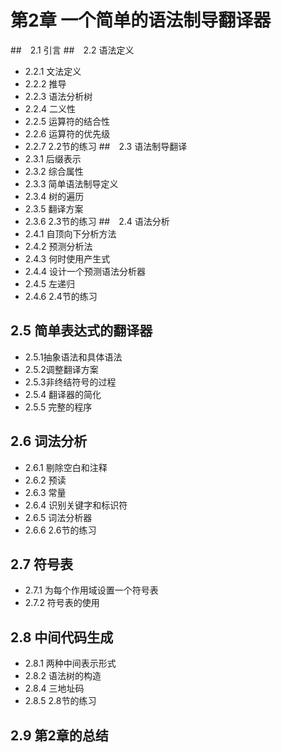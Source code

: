 # 第2章 一个简单的语法制导翻译器

##　2.1 引言
##　2.2 语法定义
* 2.2.1 文法定义
* 2.2.2 推导
* 2.2.3 语法分析树
* 2.2.4 二义性
* 2.2.5 运算符的结合性
* 2.2.6 运算符的优先级
* 2.2.7 2.2节的练习
##　2.3 语法制导翻译
* 2.3.1 后缀表示
* 2.3.2 综合属性
* 2.3.3 简单语法制导定义
* 2.3.4 树的遍历
* 2.3.5 翻译方案
* 2.3.6 2.3节的练习
##　2.4 语法分析
* 2.4.1 自顶向下分析方法
* 2.4.2 预测分析法
* 2.4.3 何时使用产生式
* 2.4.4 设计一个预测语法分析器
* 2.4.5 左递归
* 2.4.6 2.4节的练习
## 2.5 简单表达式的翻译器
* 2.5.1抽象语法和具体语法
* 2.5.2调整翻译方案
* 2.5.3非终结符号的过程
* 2.5.4 翻译器的简化
* 2.5.5 完整的程序
## 2.6 词法分析
* 2.6.1 剔除空白和注释
* 2.6.2 预读
* 2.6.3 常量
* 2.6.4 识别关键字和标识符
* 2.6.5 词法分析器
* 2.6.6 2.6节的练习
## 2.7 符号表
* 2.7.1 为每个作用域设置一个符号表
* 2.7.2 符号表的使用
## 2.8 中间代码生成
* 2.8.1 两种中间表示形式
* 2.8.2 语法树的构造
* 2.8.4 三地址码
* 2.8.5 2.8节的练习
## 2.9 第2章的总结
